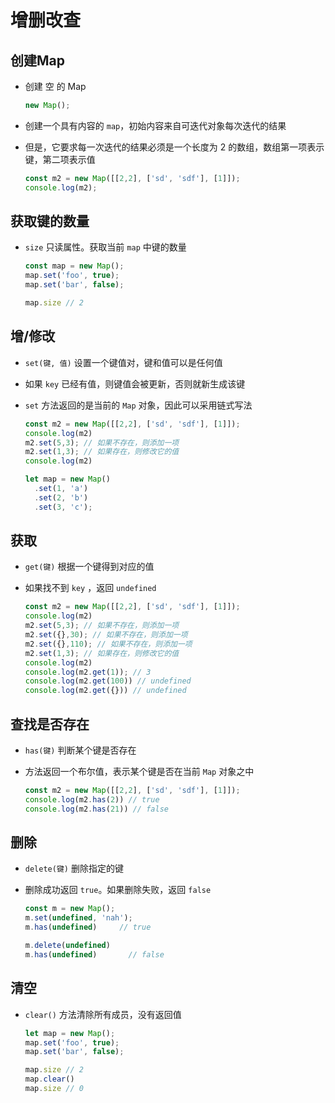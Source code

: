 # 增删改查

## 创建Map

- 创建 空 的 Map

    ```js
    new Map();
    ```

- 创建一个具有内容的 `map`，初始内容来自可迭代对象每次迭代的结果

- 但是，它要求每一次迭代的结果必须是一个长度为 2 的数组，数组第一项表示键，第二项表示值

    ```js
    const m2 = new Map([[2,2], ['sd', 'sdf'], [1]]);
    console.log(m2);
    ```

## 获取键的数量

- `size` 只读属性。获取当前 `map` 中键的数量

    ```js
    const map = new Map();
    map.set('foo', true);
    map.set('bar', false);

    map.size // 2
    ```

## 增/修改

- `set(键, 值)` 设置一个键值对，键和值可以是任何值

- 如果 `key` 已经有值，则键值会被更新，否则就新生成该键

- `set` 方法返回的是当前的 `Map` 对象，因此可以采用链式写法

    ```js
    const m2 = new Map([[2,2], ['sd', 'sdf'], [1]]);
    console.log(m2)
    m2.set(5,3); // 如果不存在，则添加一项
    m2.set(1,3); // 如果存在，则修改它的值
    console.log(m2)
    ```

    ```js
    let map = new Map()
      .set(1, 'a')
      .set(2, 'b')
      .set(3, 'c');
    ```

## 获取

- `get(键)` 根据一个键得到对应的值

- 如果找不到 `key` ，返回 `undefined`

    ```js
    const m2 = new Map([[2,2], ['sd', 'sdf'], [1]]);
    console.log(m2)
    m2.set(5,3); // 如果不存在，则添加一项
    m2.set({},30); // 如果不存在，则添加一项
    m2.set({},110); // 如果不存在，则添加一项
    m2.set(1,3); // 如果存在，则修改它的值
    console.log(m2)
    console.log(m2.get(1)); // 3
    console.log(m2.get(100)) // undefined
    console.log(m2.get({})) // undefined
    ```

## 查找是否存在

- `has(键)` 判断某个键是否存在

- 方法返回一个布尔值，表示某个键是否在当前 `Map` 对象之中

    ```js
    const m2 = new Map([[2,2], ['sd', 'sdf'], [1]]);
    console.log(m2.has(2)) // true
    console.log(m2.has(21)) // false
    ```

## 删除

- `delete(键)` 删除指定的键

- 删除成功返回 `true`。如果删除失败，返回 `false`

    ```js
    const m = new Map();
    m.set(undefined, 'nah');
    m.has(undefined)     // true

    m.delete(undefined)
    m.has(undefined)       // false
    ```

## 清空

- `clear()` 方法清除所有成员，没有返回值

    ```js
    let map = new Map();
    map.set('foo', true);
    map.set('bar', false);

    map.size // 2
    map.clear()
    map.size // 0
    ```

